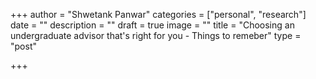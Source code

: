 +++
author = "Shwetank Panwar"
categories = ["personal", "research"]
date = ""
description = ""
draft = true
image = ""
title = "Choosing an undergraduate advisor that's right for you - Things to remeber"
type = "post"

+++
